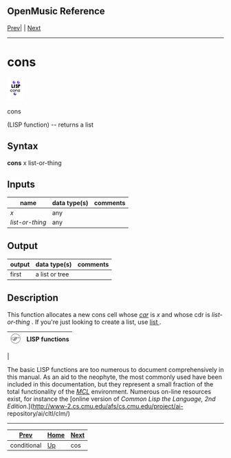 OpenMusic Reference  
---  
[Prev](conditional)| | [Next](cos)  
  
* * *

# cons

![](figures/functions/lisp/cons.png)

  
  
cons  
  
(LISP function) \-- returns a list  

## Syntax

   **cons**  x list-or-thing  

## Inputs

name| data type(s)| comments  
---|---|---  
  _x_ |  any|  
  _list-or-thing_ |  any|  
  
## Output

output| data type(s)| comments  
---|---|---  
first| a list or tree|  
  
## Description

This function allocates a new cons cell whose [_car_](glossary#CAR) is
 _x_  and whose cdr is  _list-or-thing_ . If you're just looking to create a
list, use [ list ](list).

![Note](figures/images/note.gif)|  **LISP functions**  
---|---  
 |

The basic LISP functions are too numerous to document comprehensively in this
manual. As an aid to the neophyte, the most commonly used have been included
in this documentation, but they represent a small fraction of the total
functionality of the [_MCL_](glossary#MCL) environment. Numerous on-line
resources exist, for instance the [online version of _Common Lisp the
Language, 2nd Edition_.](http://www-2.cs.cmu.edu/afs/cs.cmu.edu/project/ai-
repository/ai/cltl/clm/)  
  
* * *

[Prev](conditional)| [Home](index)| [Next](cos)  
---|---|---  
conditional| [Up](funcref.main)| cos

